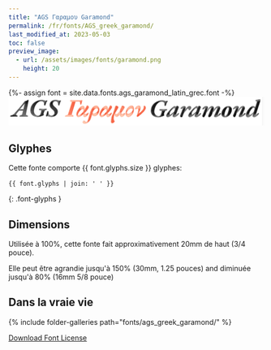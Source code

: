 ```yaml
---
title: "AGS Γαραμου Garamond"
permalink: /fr/fonts/AGS_greek_garamond/
last_modified_at: 2023-05-03
toc: false
preview_image:
  - url: /assets/images/fonts/garamond.png
    height: 20
---
```

{%- assign font = site.data.fonts.ags_garamond_latin_grec.font -%}
![AGS garamond](/assets/images/fonts/garamond.png)


## Glyphes

Cette fonte comporte  {{ font.glyphs.size }} glyphes:

```
{{ font.glyphs | join: ' ' }}
```
{: .font-glyphs }

## Dimensions

Utilisée à 100%, cette fonte fait approximativement 20mm de haut (3/4 pouce).

Elle peut être agrandie jusqu'à  150%  (30mm, 1.25 pouces) and diminuée jusqu'à 80% (16mm  5/8 pouce)


## Dans la vraie vie

{% include folder-galleries path="fonts/ags_greek_garamond/" %}



[Download Font License](https://github.com/inkstitch/inkstitch/tree/main/fonts/ags_greek_garamond/LICENSE)
